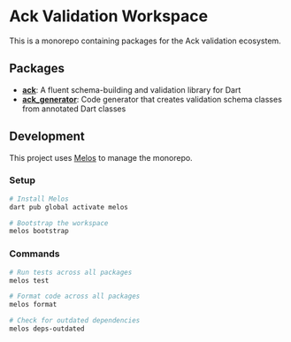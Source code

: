 # Ack Validation Workspace

This is a monorepo containing packages for the Ack validation ecosystem.

## Packages

- **[ack](./packages/ack)**: A fluent schema-building and validation library for Dart
- **[ack_generator](./packages/ack_generator)**: Code generator that creates validation schema classes from annotated Dart classes

## Development

This project uses [Melos](https://github.com/invertase/melos) to manage the monorepo.

### Setup

```bash
# Install Melos
dart pub global activate melos

# Bootstrap the workspace
melos bootstrap
```

### Commands

```bash
# Run tests across all packages
melos test

# Format code across all packages
melos format

# Check for outdated dependencies
melos deps-outdated
```
